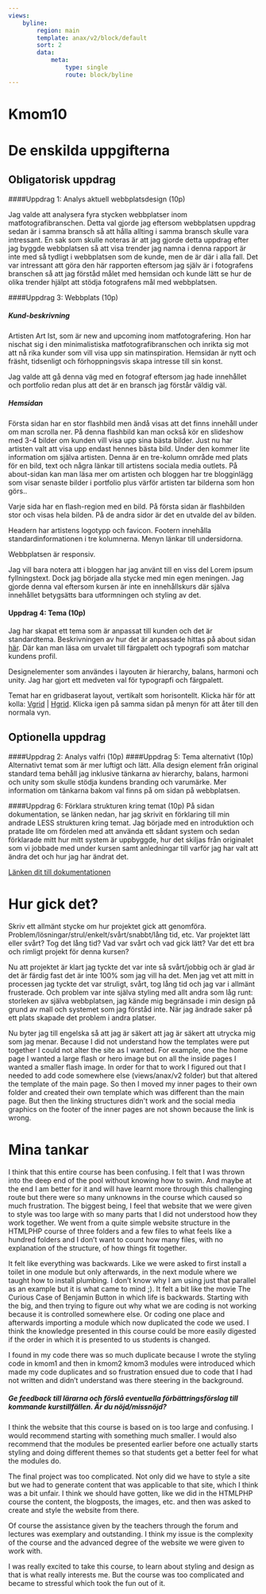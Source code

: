 ```yaml
---
views:
    byline:
        region: main
        template: anax/v2/block/default
        sort: 2
        data:
            meta:
                type: single
                route: block/byline
---
```

Kmom10
=========================
De enskilda uppgifterna
=========================

Obligatorisk uppdrag
-------------------------

####Uppdrag 1: Analys aktuell webbplatsdesign (10p)

Jag valde att analysera fyra stycken webbplatser inom matfotografibranschen. Detta val gjorde jag eftersom webbplatsen uppdrag sedan är i samma bransch så att hålla allting i samma bransch skulle vara intressant. En sak som skulle noteras är att jag gjorde detta uppdrag efter jag byggde webbplatsen så att visa trender jag namna i denna rapport är inte med så tydligt i webbplatsen som de kunde, men de är där i alla fall. Det var intressant att göra den här rapporten eftersom jag själv är i fotografens branschen så att jag förståd målet med hemsidan och kunde lätt se hur de olika trender hjälpt att stödja fotografens mål med webbplatsen.


####Uppdrag 3: Webbplats (10p)

#####  Kund-beskrivning
Artisten Art Ist, som är new and upcoming inom matfotografering.
Hon har nischat sig i den minimalistiska matfotografibranschen och inrikta sig mot att nå rika kunder som vill visa upp sin matinspiration. Hemsidan är nytt och fräsht, tidsenligt och förhoppningsvis skapa intresse till sin konst.

Jag valde att gå denna väg med en fotograf eftersom jag hade innehållet och portfolio redan plus att det är en bransch jag förstår väldig väl.

#####  Hemsidan
Första sidan har en stor flashbild men ändå visas att det finns innehåll under om man scrolla ner. På denna flashbild kan man också kör en slideshow med 3-4 bilder om kunden vill visa upp sina bästa bilder. Just nu har artisten valt att visa upp endast hennes bästa bild. Under den kommer lite information om själva artisten. Denna är en tre-kolumn område med plats för en bild, text och några länkar till artistens sociala media outlets. På about-sidan kan man läsa mer om artisten och bloggen har tre blogginlägg som visar senaste bilder i portfolio plus värför artisten tar bilderna som hon görs..

Varje sida har en flash-region med en bild. På första sidan är flashbilden stor och visas hela bilden. På de andra sidor är det en utvalde del av bilden.

Headern har artistens logotypp och favicon. Footern innehålla standardinformationen i tre kolumnerna. Menyn länkar till undersidorna.

Webbplatsen är responsiv.

Jag vill bara notera att i bloggen har jag använt till en viss del Lorem ipsum fyllningstext. Dock jag började alla stycke med min egen meningen. Jag gjorde denna val eftersom kursen är inte en innehållskurs där själva innehållet betygsätts bara utformningen och styling av det.

#### Uppdrag 4: Tema (10p)

Jag har skapat ett tema som är anpassat till kunden och det är standardtema. Beskrivningen av hur det är anpassade hittas på about sidan [här](../htdocs/pages/om). Där kan man läsa om urvalet till färgpalett och typografi som matchar kundens profil.

Designelementer som användes i layouten är hierarchy, balans, harmoni och unity. Jag har gjort ett medveten val för typograpfi och färgpalett.

Temat har en gridbaserat layout, vertikalt som horisontellt. Klicka här för att kolla: [Vgrid](../htdocs/?vgrid)    |    [Hgrid](../htdocs/?hgrid). Klicka igen på samma sidan på menyn för att åter till den normala vyn.

Optionella uppdrag
-------------------------
####Uppdrag 2: Analys valfri (10p)
####Uppdrag 5: Tema alternativt (10p)
Alternativt temat som är mer luftigt och lätt. Alla design element från original standard tema behåll jag inklusive tänkarna av hierarchy, balans, harmoni och unity som skulle stödja kundens branding och varumärke. Mer information om tänkarna bakom val finns på om sidan på webbplatsen.

####Uppdrag 6: Förklara strukturen kring temat (10p)
På sidan dokumentation, se länken nedan, har jag skrivit en förklaring till min andrade LESS strukturen kring temat. Jag började med en introduktion och pratade lite om fördelen med att använda ett sådant system och sedan förklarade mitt hur mitt system är uppbyggde, hur det skiljas från originalet som vi jobbade med under kursen samt anledningar till varför jag har valt att ändra det och hur jag har ändrat det.

[Länken dit till dokumentationen](../htdocs/pages/documentation)


Hur gick det?
=========================
Skriv ett allmänt stycke om hur projektet gick att genomföra. Problem/lösningar/strul/enkelt/svårt/snabbt/lång tid, etc. Var projektet lätt eller svårt? Tog det lång tid? Vad var svårt och vad gick lätt? Var det ett bra och rimligt projekt för denna kursen?

Nu att projektet är klart jag tyckte det var inte så svårt/jobbig och är glad är det är färdig fast det är inte 100% som jag vill ha det. Men jag vet att mitt in processen jag tyckte det var struligt, svårt, tog lång tid och jag var i allmänt frusterade. Och problem var inte själva styling med allt andra som låg runt: storleken av själva webbplatsen, jag kände mig begränsade i min design på grund av mall och systemet som jag förståd inte. När jag ändrade saker på ett plats skapade det problem i andra platser.

Nu byter jag till engelska så att jag är säkert att jag är säkert att utrycka mig som jag menar. Because I did not understand how the templates were put together I could not alter the site as I wanted. For example, one the home page I wanted a large flash or hero image but on all the inside pages I wanted a smaller flash image. In order for that to work I figured out that I needed to add code somewhere else (views/anax/v2 folder) but that altered the template of the main page. So then I moved my inner pages to their own folder and created their own template which was different than the main page. But then the linking structures didn't work and the social media graphics on the footer of the inner pages are not shown because the link is wrong.


Mina tankar
=========================
I think that this entire course has been confusing. I felt that I was thrown into the deep end of the pool without knowing how to swim. And maybe at the end I am better for it and will have learnt more through this challenging route but there were so many unknowns in the course which caused so much frustration. The biggest being, I feel that website that we were given to style was too large with so many parts that I did not understood how they work together.  We went from a quite simple website structure in the HTMLPHP course of three folders and a few files to what feels like a hundred folders and I don’t want to count how many files, with no explanation of the structure, of how things fit together.

It felt like everything was backwards. Like we were asked to first install a toilet in one module but only afterwards, in the next module where we taught how to install plumbing. I don’t know why I am using just that parallel as an example but it is what came to mind ;). It felt a bit like the movie The Curious Case of Benjamin Button in which life is backwards. Starting with the big, and then trying to figure out why what we are coding is not working because it is controlled somewhere else. Or coding one place and afterwards importing a module which now duplicated the code we used. I think the knowledge presented in this course could be more easily digested if the order in which it is presented to us students is changed.

I found in my code there was so much duplicate because I wrote the styling code in kmom1 and then in kmom2 kmom3 modules were introduced which made my code duplicates and so frustration ensued due to code that I had not written and didn’t understand was there steering in the background.

##### Ge feedback till lärarna och förslå eventuella förbättringsförslag till kommande kurstillfällen. Är du nöjd/missnöjd?
I think the website that this course is based on is too large and confusing. I would recommend starting with something much smaller. I would also recommend that the modules be presented earlier before one actually starts styling and doing different themes so that students get a better feel for what the modules do.  

The final project was too complicated. Not only did we have to style a site but we had to generate content that was applicable to that site, which I think was a bit unfair. I think we should have gotten, like we did in the HTMLPHP course the content, the blogposts, the images, etc. and then was asked to create and style the website from there.

Of course the assistance given by the teachers through the forum and lectures was exemplary and outstanding. I think my issue is the complexity of the course and the advanced degree of the website we were given to work with.

I was really excited to take this course, to learn about styling and design as that is what really interests me. But the course was too complicated and became to stressful which took the fun out of it.
